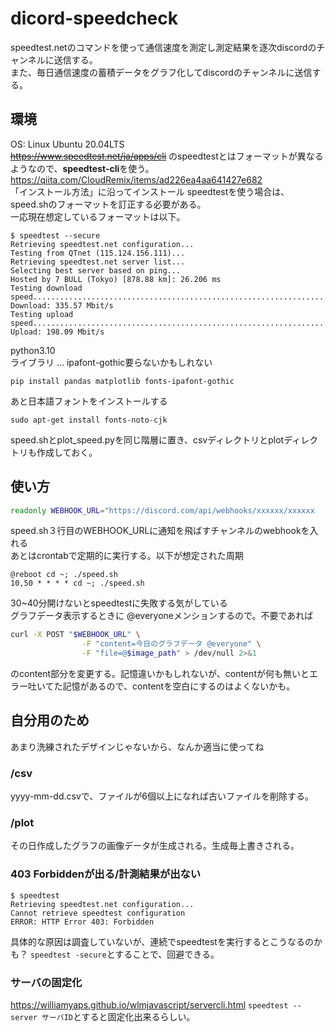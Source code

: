 # dicord-speedcheck
speedtest.netのコマンドを使って通信速度を測定し測定結果を逐次discordのチャンネルに送信する。  
また、毎日通信速度の蓄積データをグラフ化してdiscordのチャンネルに送信する。  
## 環境
OS: Linux Ubuntu 20.04LTS  
~~https://www.speedtest.net/ja/apps/cli~~ のspeedtestとはフォーマットが異なるようなので、**speedtest-cli**を使う。    
https://qiita.com/CloudRemix/items/ad226ea4aa641427e682  
「インストール方法」に沿ってインストール
speedtestを使う場合は、speed.shのフォーマットを訂正する必要がある。  
一応現在想定しているフォーマットは以下。
```
$ speedtest --secure
Retrieving speedtest.net configuration...
Testing from QTnet (115.124.156.111)...
Retrieving speedtest.net server list...
Selecting best server based on ping...
Hosted by 7 BULL (Tokyo) [878.88 km]: 26.206 ms
Testing download speed................................................................................
Download: 335.57 Mbit/s
Testing upload speed......................................................................................................
Upload: 198.09 Mbit/s
```

python3.10  
ライブラリ ... ipafont-gothic要らないかもしれない
```
pip install pandas matplotlib fonts-ipafont-gothic
```
あと日本語フォントをインストールする
```
sudo apt-get install fonts-noto-cjk
```
speed.shとplot_speed.pyを同じ階層に置き、csvディレクトリとplotディレクトリも作成しておく。

## 使い方
```bash
readonly WEBHOOK_URL="https://discord.com/api/webhooks/xxxxxx/xxxxxx
```
speed.sh３行目のWEBHOOK_URLに通知を飛ばすチャンネルのwebhookを入れる  
あとはcrontabで定期的に実行する。以下が想定された周期
```
@reboot cd ~; ./speed.sh
10,50 * * * * cd ~; ./speed.sh
```
30~40分開けないとspeedtestに失敗する気がしている  
グラフデータ表示するときに @everyoneメンションするので。不要であれば  
```bash
curl -X POST "$WEBHOOK_URL" \
                -F "content=今日のグラフデータ @everyone" \
                -F "file=@$image_path" > /dev/null 2>&1
```
のcontent部分を変更する。記憶違いかもしれないが、contentが何も無いとエラー吐いてた記憶があるので、contentを空白にするのはよくないかも。
## 自分用のため
あまり洗練されたデザインじゃないから、なんか適当に使ってね

### /csv
yyyy-mm-dd.csvで、ファイルが6個以上になれば古いファイルを削除する。

### /plot
その日作成したグラフの画像データが生成される。生成毎上書きされる。

### 403 Forbiddenが出る/計測結果が出ない
```
$ speedtest
Retrieving speedtest.net configuration...
Cannot retrieve speedtest configuration
ERROR: HTTP Error 403: Forbidden
```
具体的な原因は調査していないが、連続でspeedtestを実行するとこうなるのかも？
`speedtest -secure`とすることで、回避できる。
### サーバの固定化
https://williamyaps.github.io/wlmjavascript/servercli.html
`speedtest --server サーバID`とすると固定化出来るらしい。

